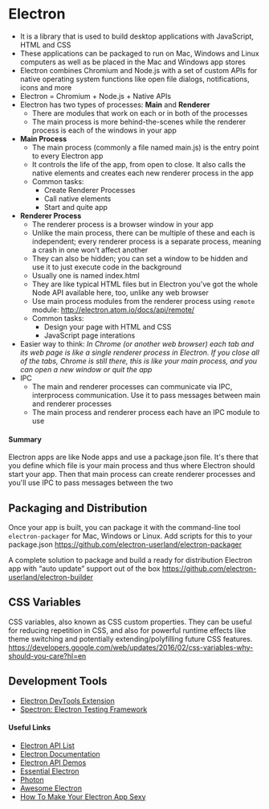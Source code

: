 Electron
========

- It is a library that is used to build desktop applications with JavaScript, HTML and CSS
- These applications can be packaged to run on Mac, Windows and Linux computers as well as be placed in the Mac and Windows app stores
- Electron combines Chromium and Node.js with a set of custom APIs for native operating system functions like open file dialogs, notifications, icons and more
- Electron = Chromium + Node.js + Native APIs
- Electron has two types of processes: **Main** and **Renderer**
    - There are modules that work on each or in both of the processes
    - The main process is more behind-the-scenes while the renderer process is each of the windows in your app
- **Main Process**
    - The main process (commonly a file named main.js) is the entry point to every Electron app
    - It controls the life of the app, from open to close. It also calls the native elements and creates each new renderer process in the app
    - Common tasks:
        - Create Renderer Processes
        - Call native elements
        - Start and quite app
- **Renderer Process**
    - The renderer process is a browser window in your app
    - Unlike the main process, there can be multiple of these and each is independent; every renderer process is a separate process, meaning a crash in one won't affect another
    - They can also be hidden; you can set a window to be hidden and use it to just execute code in the background
    - Usually one is named index.html
    - They are like typical HTML files but in Electron you've got the whole Node API available here, too, unlike any web browser
    - Use main process modules from the renderer process using `remote` module: <http://electron.atom.io/docs/api/remote/>
    - Common tasks:
        - Design your page with HTML and CSS
        - JavaScript page interations
- Easier way to think: *In Chrome (or another web browser) each tab and its web page is like a single renderer process in Electron. If you close all of the tabs, Chrome is still there, this is like your main process, and you can open a new window or quit the app*
- IPC
    - The main and renderer processes can communicate via IPC, interprocess communication. Use it to pass messages between main and renderer processes
    - The main process and renderer process each have an IPC module to use

#### Summary
Electron apps are like Node apps and use a package.json file. It's there that you define which file is your main process and thus where Electron should start your app. Then that main process can create renderer processes and you'll use IPC to pass messages between the two

## Packaging and Distribution
Once your app is built, you can package it with the command-line tool `electron-packager` for Mac, Windows or Linux. Add scripts for this to your package.json
<https://github.com/electron-userland/electron-packager>

A complete solution to package and build a ready for distribution Electron app with “auto update” support out of the box <https://github.com/electron-userland/electron-builder>

## CSS Variables
CSS variables, also known as CSS custom properties. They can be useful for reducing repetition in CSS, and also for powerful runtime effects like theme switching and potentially extending/polyfilling future CSS features.  
<https://developers.google.com/web/updates/2016/02/css-variables-why-should-you-care?hl=en>

## Development Tools
- [Electron DevTools Extension](http://electron.atom.io/devtron/)
- [Spectron: Electron Testing Framework](http://electron.atom.io/spectron/)

#### Useful Links
- [Electron API List](http://electron.atom.io/docs/api/)
- [Electron Documentation](http://electron.atom.io/docs/)
- [Electron API Demos](https://github.com/electron/electron-api-demos)
- [Essential Electron](http://jlord.us/essential-electron/)
- [Photon](http://photonkit.com/)
- [Awesome Electron](https://github.com/sindresorhus/awesome-electron)
- [How To Make Your Electron App Sexy](https://blog.dcpos.ch/how-to-make-your-electron-app-sexy)
